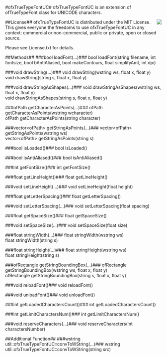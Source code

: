 #ofxTrueTypeFontUC#
ofxTrueTypeFontUC is an extension of ofTrueTypeFont class for UNICODE characters.

<div style="float: right"><img src="https://pbs.twimg.com/media/AYFmDI9CAAAY6o3.png" /></div>

##License##
ofxTrueTypeFontUC is distributed under the MIT License. This gives everyone the freedoms to use ofxTrueTypeFontUC  in any context: commercial or non-commercial, public or private, open or closed source.

Please see License.txt for details.

##Methods##
###bool loadFont(…)###
bool loadFont(string filename, int fontsize, bool bAntiAliased, bool makeContours, float simplifyAmt, int dpi)  
  
###void drawString(...)###
void drawString(wstring ws, float x, float y)  
void drawString(string s, float x, float y)  

###void drawStringAsShapes(...)###
void drawStringAsShapes(wstring ws, float x, float y)  
void drawStringAsShapes(string s, float x, float y)  
  
###ofPath getCharacterAsPoints(...)###
ofPath getCharacterAsPoints(wstring wcharacter)  
ofPath getCharacterAsPoints(string character)  
  
###vector&lt;ofPath> getStringAsPoints(…)###
vector&lt;ofPath> getStringAsPoints(wstring ws)  
vector&lt;ofPath> getStringAsPoints(string s)  
  
###bool isLoaded()###
bool isLoaded()  

###bool isAntiAliased()###
bool isAntiAliased()  
  
###int getFontSize()###
int getFontSize()  
  
###float getLineHeight()###
float getLineHeight()  

###void setLineHeight(...)###
void setLineHeight(float height)  
  
###float getLetterSpacing()###
float getLetterSpacing()  

###void setLetterSpacing(...)###
void setLetterSpacing(float spacing)  
  
###float getSpaceSize()###
float getSpaceSize()  

###void setSpaceSize(...)###
void setSpaceSize(float size)  
  
###float stringWidth(...)###
float stringWidth(wstring ws)  
float stringWidth(string s)  
  
###float stringHeight(...)###
float stringHeight(wstring ws)  
float stringHeight(string s)  
  
###ofRectangle getStringBoundingBox(...)###
ofRectangle getStringBoundingBox(wstring ws, float x, float y)   
ofRectangle getStringBoundingBox(string s, float x, float y)  

###void reloadFont()###
void reloadFont()  

###void unloadFont()###
void unloadFont()  

###int getLoadedCharactersCount()###
int  getLoadedCharactersCount()
  
###int getLimitCharactersNum()###
int getLimitCharactersNum()  

###void reserveCharacters(...)###
void reserveCharacters(int charactersNumber)  
  
##Additional Function##
###wstring util::ofxTrueTypeFontUC::convToWString(...)###
wstring util::ofxTrueTypeFontUC::convToWString(string src)  
  
